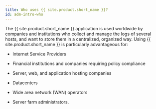 ```yaml
---
title: Who uses {{ site.product.short_name }}?
id: adm-intro-who
---
```


The {{ site.product.short_name }} application is used worldwide by companies and
institutions who collect and manage the logs of several hosts, and want
to store them in a centralized, organized way. Using {{ site.product.short_name }} is
particularly advantageous for:

- Internet Service Providers

- Financial institutions and companies requiring policy compliance

- Server, web, and application hosting companies

- Datacenters

- Wide area network (WAN) operators

- Server farm administrators.
